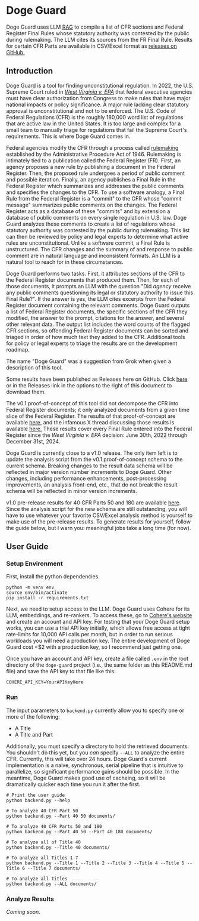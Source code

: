 # Doge Guard

Doge Guard uses LLM [RAG](https://en.wikipedia.org/wiki/Retrieval-augmented_generation) to compile a list of CFR sections and Federal Register Final Rules whose statutory authority was contested by the public during rulemaking. The LLM cites its sources from the FR Final Rule. Results for certain CFR Parts are available in CSV/Excel format as [releases on GitHub.](https://github.com/AverardoDiMugello/doge-guard/releases)

## Introduction

Doge Guard is a tool for finding unconstitutional regulation. In 2022, the U.S. Supreme Court ruled in [_West Virginia v. EPA_](https://en.wikipedia.org/wiki/West_Virginia_v._EPA) that federal executive agencies must have clear authorization from Congress to make rules that have major national impacts or policy significance. A major rule lacking clear statutory approval is unconstitutional and not to be enforced. The U.S. Code of Federal Regulations (CFR) is the roughly 180,000 word list of regulations that are active law in the United States. It is too large and complex for a small team to manually triage for regulations that fail the Supreme Court's requirements. This is where Doge Guard comes in.

Federal agencies modify the CFR through a process called [rulemaking](https://www.regulations.gov/learn) established by the Administrative Procedure Act of 1946. Rulemaking is intimately tied to a publication called the Federal Register (FR). First, an agency proposes a new rule by publishing a document in the Federal Register. Then, the proposed rule undergoes a period of public comment and possible iteration. Finally, an agency publishes a Final Rule in the Federal Register which summarizes and addresses the public comments and specifies the changes to the CFR. To use a software analogy, a Final Rule from the Federal Register is a "commit" to the CFR whose "commit message" summarizes public comments on the changes. The Federal Register acts as a database of these "commits" and by extension a database of public comments on every single regulation in U.S. law. Doge Guard analyzes these comments to create a list of regulations whose statutory authority was contested by the public during rulemaking. This list can then be reviewed by policy and legal experts to determine what active rules are unconstitutional. Unlike a software commit, a Final Rule is unstructured. The CFR changes and the summary of and response to public comment are in natural language and inconsistent formats. An LLM is a natural tool to reach for in these circumstances.

Doge Guard performs two tasks. First, it attributes sections of the CFR to the Federal Register documents that produced them. Then, for each of those documents, it prompts an LLM with the question "Did _agency_ receive any public comments questioning its legal or statutory authority to issue this Final Rule?". If the answer is yes, the LLM cites excerpts from the Federal Register document containing the relevant comments. Doge Guard outputs a list of Federal Register documents, the specific sections of the CFR they modified, the answer to the prompt, citations for the answer, and several other relevant data. The output list includes the word counts of the flagged CFR sections, so offending Federal Register documents can be sorted and triaged in order of how much text they added to the CFR. Additional tools for policy or legal experts to triage the results are on the development roadmap.

The name "Doge Guard" was a suggestion from Grok when given a description of this tool.

Some results have been published as Releases here on GitHub. Click [here](https://github.com/AverardoDiMugello/doge-guard/releases) or in the Releases link in the options to the right of this document to download them.

The v0.1 proof-of-concept of this tool did not decompose the CFR into Federal Register documents; it only analyzed documents from a given time slice of the Federal Register. The results of that proof-of-concept are available [here](https://github.com/AverardoDiMugello/doge-guard/releases/tag/v0.1-pre-release), and the infamous X thread discussing those results is available [here.](https://x.com/DiMugello/status/1868022889368400007) These results cover every Final Rule entered into the Federal Register since the _West Virginia v. EPA_ decision: June 30th, 2022 through December 31st, 2024.

Doge Guard is currently close to a v1.0 release. The only item left is to update the analysis script from the v0.1 proof-of-concept schema to the current schema. Breaking changes to the result data schema will be reflected in major version number increments to Doge Guard. Other changes, including performance enhancements, post-processing improvements, an analysis front-end, etc., that do not break the result schema will be reflected in minor version increments.

v1.0 pre-release results for 40 CFR Parts 50 and 180 are available [here](https://github.com/AverardoDiMugello/doge-guard/releases). Since the analysis script for the new schema are still outstanding, you will have to use whatever your favorite CSV/Excel analysis method is yourself to make use of the pre-release results. To generate results for yourself, follow the guide below, but I warn you: meaningful jobs take a long time (for now).

## User Guide

### Setup Environment

First, install the python dependencies.

```
python -m venv env
source env/bin/activate
pip install -r requirements.txt
```

Next, we need to setup access to the LLM. Doge Guard uses Cohere for its LLM, embeddings, and re-rankers. To access these, go to [Cohere's website](https://cohere.com/) and create an account and API key. For testing that your Doge Guard setup works, you can use a trial API key initially, which allows free access at tight rate-limits for 10,000 API calls per month, but in order to run serious workloads you will need a production key. The entire development of Doge Guard cost <$2 with a production key, so I recommend just getting one.

Once you have an account and API key, create a file called `.env` in the root directory of the `doge-guard` project (i.e., the same folder as this README.md file) and save the API key to that file like this:

```
COHERE_API_KEY=YourAPIKeyHere
```

### Run

The input parameters to `backend.py` currently allow you to specify one or more of the following:

- A Title
- A Title and Part

Additionally, you must specify a directory to hold the retrieved documents. You shouldn't do this yet, but you _can_ specify `--ALL` to analyze the entire CFR. Currently, this will take over 24 hours. Doge Guard's current implementation is a naive, synchronous, serial pipeline that is intuitive to parallelize, so significant performance gains should be possible. In the meantime, Doge Guard makes good use of cacheing, so it will be dramatically quicker each time you run it after the first.

```
# Print the user guide
python backend.py --help

# To analyze 40 CFR Part 50
python backend.py --Part 40 50 documents/

# To analyze 40 CFR Parts 50 and 180
python backend.py --Part 40 50 --Part 40 180 documents/

# To analyze all of Title 40
python backend.py --Title 40 documents/

# To analyze all Titles 1-7
python backend.py --Title 1 --Title 2 --Title 3 --Title 4 --Title 5 --Title 6 --Title 7 documents/

# To analyze all Titles
python backend.py --ALL documents/
```

### Analyze Results

_Coming soon._
